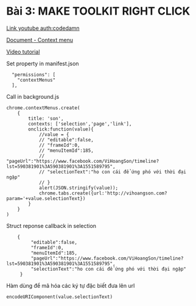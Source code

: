 # Bài 3: MAKE TOOLKIT RIGHT CLICK

[Link youtube auth:codedamn](https://www.youtube.com/channel/UCJUmE61LxhbhudzUugHL2wQ)

[Document - Context menu](https://developer.chrome.com/extensions/samples#search:contextmenus)

[Video tutorial](https://www.youtube.com/watch?v=Johz4yWM-0E&list=PLYxzS__5yYQlWil-vQ-y7NR902ovyq1Xi&index=10)

Set property in manifest.json

```$xslt
  "permissions": [
    "contextMenus"
  ],
```

Call in background.js

```$xslt
chrome.contextMenus.create(
    {
        title: 'son',
        contexts: ['selection','page','link'],
        onclick:function(value){
            //value = {
            // "editable":false,
            // "frameId":0,
            // "menuItemId":185,
            // "pageUrl":"https://www.facebook.com/ViHoangSon/timeline?lst=590381901%3A590381901%3A1551589795",
            // "selectionText":"ho con cái để ứng phó với thời đại ngập"
            // }
            alert(JSON.stringify(value));
            chrome.tabs.create({url:'http://vihoangson.com?param='+value.selectionText})
        }
    }
)
```

Struct reponse callback in selection

```$xslt
    {
         "editable":false,
         "frameId":0,
         "menuItemId":185,
         "pageUrl":"https://www.facebook.com/ViHoangSon/timeline?lst=590381901%3A590381901%3A1551589795",
         "selectionText":"ho con cái để ứng phó với thời đại ngập"
     }
```

Hàm dùng để mã hóa các ký tự đặc biết đưa lên url

```$xslt
encodeURIComponent(value.selectionText)
```